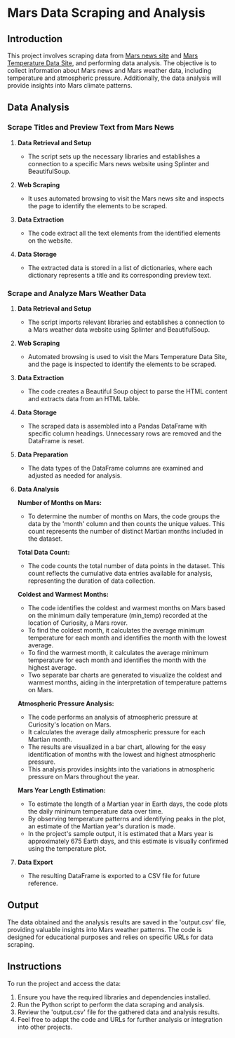 # Mars Data Scraping and Analysis

## Introduction
This project involves scraping data from [Mars news site](https://static.bc-edx.com/data/web/mars_news/index.html) and [Mars Temperature Data Site](https://static.bc-edx.com/data/web/mars_facts/temperature.html), and performing data analysis. The objective is to collect information about Mars news and Mars weather data, including temperature and atmospheric pressure. Additionally, the data analysis will provide insights into Mars climate patterns.

## Data Analysis

### Scrape Titles and Preview Text from Mars News
1. **Data Retrieval and Setup**
   - The script sets up the necessary libraries and establishes a connection to a specific Mars news website using Splinter and BeautifulSoup.

2. **Web Scraping**
   - It uses automated browsing to visit the Mars news site and inspects the page to identify the elements to be scraped.

3. **Data Extraction**
   - The code extract all the text elements from the identified elements on the website.

4. **Data Storage**
   - The extracted data is stored in a list of dictionaries, where each dictionary represents a title and its corresponding preview text.

### Scrape and Analyze Mars Weather Data
1. **Data Retrieval and Setup**
   - The script imports relevant libraries and establishes a connection to a Mars weather data website using Splinter and BeautifulSoup.

2. **Web Scraping**
   - Automated browsing is used to visit the Mars Temperature Data Site, and the page is inspected to identify the elements to be scraped.

3. **Data Extraction**
   - The code creates a Beautiful Soup object to parse the HTML content and extracts data from an HTML table.

4. **Data Storage**
   - The scraped data is assembled into a Pandas DataFrame with specific column headings. Unnecessary rows are removed and the DataFrame is reset.

5. **Data Preparation**
   - The data types of the DataFrame columns are examined and adjusted as needed for analysis.

6. **Data Analysis**

     **Number of Months on Mars:**
    - To determine the number of months on Mars, the code groups the data by the 'month' column and then counts the unique values. This count represents the number of distinct Martian months included in the dataset.

     **Total Data Count:**
    - The code counts the total number of data points in the dataset. This count reflects the cumulative data entries available for analysis, representing the duration of data collection.

     **Coldest and Warmest Months:**
    - The code identifies the coldest and warmest months on Mars based on the minimum daily temperature (min_temp) recorded at the location of Curiosity, a Mars rover.
    - To find the coldest month, it calculates the average minimum temperature for each month and identifies the month with the lowest average.
    - To find the warmest month, it calculates the average minimum temperature for each month and identifies the month with the highest average.
    - Two separate bar charts are generated to visualize the coldest and warmest months, aiding in the interpretation of temperature patterns on Mars.

     **Atmospheric Pressure Analysis:**
    - The code performs an analysis of atmospheric pressure at Curiosity's location on Mars.
    - It calculates the average daily atmospheric pressure for each Martian month.
    - The results are visualized in a bar chart, allowing for the easy identification of months with the lowest and highest atmospheric pressure.
    - This analysis provides insights into the variations in atmospheric pressure on Mars throughout the year.

     **Mars Year Length Estimation:**
    - To estimate the length of a Martian year in Earth days, the code plots the daily minimum temperature data over time.
    - By observing temperature patterns and identifying peaks in the plot, an estimate of the Martian year's duration is made.
    - In the project's sample output, it is estimated that a Mars year is approximately 675 Earth days, and this estimate is visually confirmed using the temperature plot.


7. **Data Export**
   - The resulting DataFrame is exported to a CSV file for future reference.

## Output
The data obtained and the analysis results are saved in the 'output.csv' file, providing valuable insights into Mars weather patterns. The code is designed for educational purposes and relies on specific URLs for data scraping.

## Instructions
To run the project and access the data:

1. Ensure you have the required libraries and dependencies installed.
2. Run the Python script to perform the data scraping and analysis.
3. Review the 'output.csv' file for the gathered data and analysis results.
4. Feel free to adapt the code and URLs for further analysis or integration into other projects.